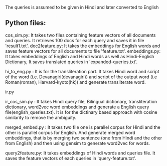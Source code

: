 The queries is assumed to be given in Hindi and later converted to English

Python files:
---------------------------
cos_sim.py: It takes two files containing feature vectors of all documents and queries. It retrieves 100 docs for each query and saves it in file 'result1.txt'.
doc2feature.py: It takes the embeddings for English words and saves feature vectors for all documents to file 'feature.txt'.
embeddings.py: It takes embeddings of English and Hindi words as well as Hindi-English Dictionary, It saves translated queries in 'expanded-queries.txt'. 

hi_to_eng.py : It is for the transliteration part. It takes Hindi word and script of the word (i.e. Devanagiri(devanagiri)) and script of the output word (i.e Roman(roman), Harvard-kyoto(hk)) and generate transliterate word.

ir.py

ir_cos_sim.py : It takes Hindi query file, Bilingual dictionary, transliteration dictionary, word2vec word embeddings and generate a English query file(english_queries.txt). It is for the dictinary based approach with cosine similarity to remove the ambiguity.

merged_embed.py : It takes two file one is parallel corpus for Hindi and the other is parallel corpus for English. And generate merged word embeddings, that is by merging two sentence (one from Hindi and the other from English) and then using gensim to generate word2vec for words.

query2feature.py: It takes embeddings of Hindi words and queries file. It saves the feature vectors of each queries in 'query-feature.txt'. 
